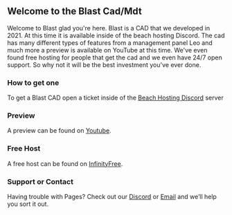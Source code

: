 ## Welcome to the Blast Cad/Mdt

Welcome to Blast glad you're here. Blast is a CAD that we developed in 2021. At this time it is available inside of the beach hosting Discord. The cad has many different types of features from a management panel Leo and much more a preview is available on YouTube at this time. We've even found free hosting for people that get the cad and we even have 24/7 open support. So why not it will be the best investment you've ever done.



### How to get one

To get a Blast CAD open a ticket inside of the [Beach Hosting Discord](https://discord.gg/HVRBPWt) server



### Preview

A preview can be found on [Youtube](https://youtu.be/8zIWco6LCYc). 



### Free Host

A free host can be found on [InfinityFree](https://infinityfree.net/).



### Support or Contact

Having trouble with Pages? Check out our [Discord](https://discord.gg/HVRBPWt) or [Email](mailto:beachhostingteam@gmail.com) and we’ll help you sort it out.
